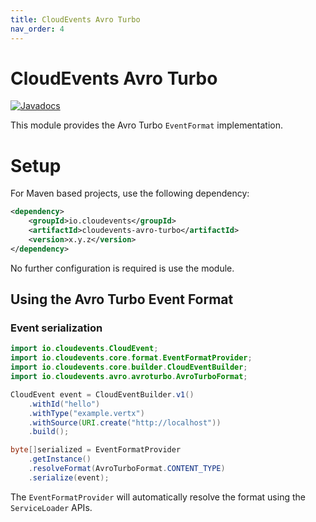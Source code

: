 ```yaml
---
title: CloudEvents Avro Turbo
nav_order: 4
---
```


# CloudEvents Avro Turbo

[![Javadocs](http://www.javadoc.io/badge/io.cloudevents/cloudevents-avro-turbo.svg?color=green)](http://www.javadoc.io/doc/io.cloudevents/cloudevents-avro-turbo)

This module provides the Avro Turbo `EventFormat` implementation.

# Setup
For Maven based projects, use the following dependency:

```xml
<dependency>
    <groupId>io.cloudevents</groupId>
    <artifactId>cloudevents-avro-turbo</artifactId>
    <version>x.y.z</version>
</dependency>
```

No further configuration is required is use the module.

## Using the Avro Turbo Event Format

### Event serialization

```java
import io.cloudevents.CloudEvent;
import io.cloudevents.core.format.EventFormatProvider;
import io.cloudevents.core.builder.CloudEventBuilder;
import io.cloudevents.avro.avroturbo.AvroTurboFormat;

CloudEvent event = CloudEventBuilder.v1()
    .withId("hello")
    .withType("example.vertx")
    .withSource(URI.create("http://localhost"))
    .build();

byte[]serialized = EventFormatProvider
    .getInstance()
    .resolveFormat(AvroTurboFormat.CONTENT_TYPE)
    .serialize(event);
```

The `EventFormatProvider` will automatically resolve the format using the
`ServiceLoader` APIs.

